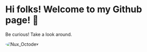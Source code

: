 
# Hi folks! Welcome to my Github page! 👀
Be curious! Take a look around.

<img src="NUX_Octodex.gif" alt="Nux_Octodex" class="responsive" style="border-radius: 50%;">
